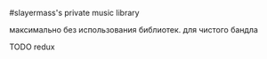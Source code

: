 #slayermass's private music library

максимально без использования библиотек. для чистого бандла


TODO redux
